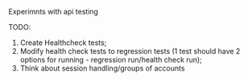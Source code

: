 Experimnts with api testing

TODO:
1. Create Healthcheck tests;
2. Modify health check tests to regression tests (1 test should have 2 options for running - regression run/health check run);
3. Think about session handling/groups of accounts
